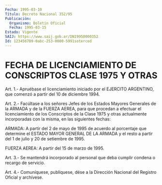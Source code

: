```yaml
---
Fecha: 1995-03-10
Título: Decreto Nacional 352/95
Publicación:
  Organismo: Boletín Oficial
  Fecha: 1995-03-15
Estado: Vigente
SAIJ: https://www.saij.gob.ar/DN19950000352
Id: 123456789-0abc-253-0000-5991soterced
---
```

# FECHA DE LICENCIAMIENTO DE CONSCRIPTOS CLASE 1975 Y OTRAS

<a id="1"></a>
Art.  1.- Apruébase el licenciamiento iniciado por el EJERCITO ARGENTINO,  que   comenzó  a  partir  del  10  de  diciembre  1994.

<a id="2"></a>
Art.  2.- Facúltase a los señores Jefes de los Estados Mayores Generales de  la  ARMADA  y de la FUERZA AEREA, para que procedan a efectuar el licenciamiento  de  los  Conscriptos de la Clase 1975 y otras  actualmente incorporadas con la  misma,  en  las  siguientes fechas:

ARMADA:  A  partir  del 2 de mayo de 1995 de acuerdo al porcentaje que determine el ESTADO  MAYOR  GENERAL  DE  LA ARMADA y el resto a partir del 1 de julio y 20 de setiembre de 1995.

FUERZA AEREA: A partir del 15 de marzo de 1995.

<a id="3"></a>
Art. 3.- Se mantendrá incorporado al personal que deba cumplir condena o recargo de servicio.

<a id="4"></a>
Art. 4.- Comuníquese, publíquese, dése a la Dirección Nacional del Registro Oficial y archívese.